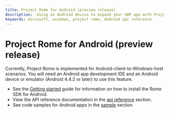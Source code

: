 ```yaml
---
title: Project Rome for Android (preview release)
description:  Using an Android device to expand your UWP app with Project Rome.
keywords: microsoft, windows, project rome, Android api reference 
---
```


# Project Rome for Android (preview release)

Currently, Project Rome is implemented for Android-client-to-Windows-host scenarios. You will need an Android app development IDE and an Android device or emulator (Android 4.4.2 or later) to use this feature.

* See the [Getting started](getting-started-rome-android.md) guide for information on how to install the Rome SDK for Android.
* View the API reference documentation in the [api reference](../api-reference/index.md) section.
* See code samples for Android apps in the [sample](https://github.com/Microsoft/project-rome/tree/master/Android/sample) section.
